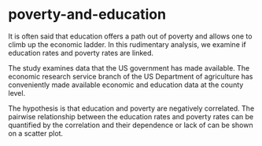 # poverty-and-education

It is often said that education offers a path out of poverty and allows one to climb up the economic ladder. In this rudimentary analysis, we examine if education rates and poverty rates are linked.

The study examines data that the US government has made available. The economic research service branch of the US Department of agriculture has conveniently made available economic and education data at the county level.

The hypothesis is that education and poverty are negatively correlated. The pairwise relationship between the education rates and poverty rates can be quantified by the correlation and their dependence or lack of can be shown on a scatter plot.

